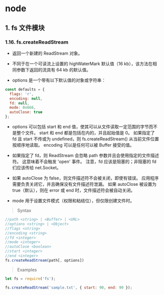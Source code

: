 # node

## 1. fs 文件模块

### 1.16. fs.createReadStream

- 返回一个新建的 ReadStream 对象。
  
- 不同于在一个可读流上设置的 highWaterMark 默认值（16 kb），该方法在相同参数下返回的流具有 64 kb 的默认值。
  
- options 是一个带有以下默认值的对象或字符串：
  
```js
const defaults = {
  flags: 'r',
  encoding: null,
  fd: null,
  mode: 0o666,
  autoClose: true
};
```  
- options 可以包括 start 和 end 值，使其可以从文件读取一定范围的字节而不是整个文件。 start 和 end 都是包括在内的，并且起始值是 0。 如果指定了 fd 且 start 不传或为 undefined，则 fs.createReadStream() 从当前文件位置按顺序地读取。 encoding 可以是任何可以被 Buffer 接受的值。

- 如果指定了 fd，则 ReadStream 会忽略 path 参数并且会使用指定的文件描述符。 这意味着不会触发 'open' 事件。 注意，fd 应该是阻塞的；非阻塞的 fd 们应该传给 net.Socket。
  
- 如果 autoClose 为 false，则文件描述符不会被关闭，即使有错误。 应用程序需要负责关闭它，并且确保没有文件描述符泄漏。 如果 autoClose 被设置为 true（默认），则在 error 或 end 时，文件描述符会被自动关闭。
  
- mode 用于设置文件模式（权限和粘结位），但仅限创建文件时。



> Syntax

```js
//path <string> | <Buffer> | <URL>
//options <string> | <Object>
//flags <string>
//encoding <string>
//fd <integer>
//mode <integer>
//autoClose <boolean>
//start <integer>
//end <integer>
fs.createReadStream(path[, options])
```


> Examples

```js
let fs = require('fs');

fs.createReadStream('sample.txt', { start: 90, end: 99 });
```